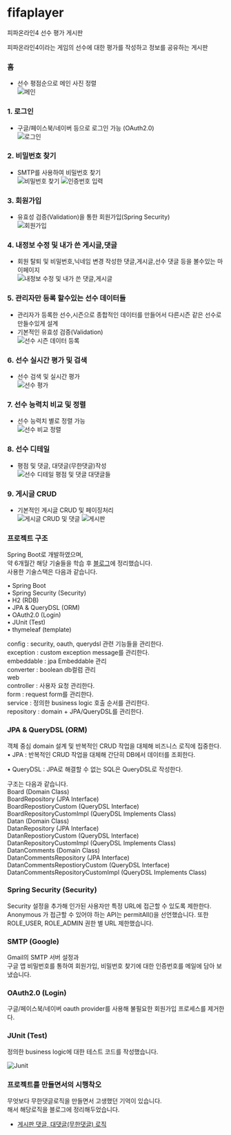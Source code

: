 # fifaplayer
피파온라인4 선수 평가 게시판

피파온라인4이라는 게임의 선수에 대한 평가를 작성하고 정보를 공유하는 게시판 

### 홈
- 선수 평점순으로 메인 사진 정렬    
![메인](https://user-images.githubusercontent.com/97586086/172292298-a194ff7f-0df3-48ee-8929-2bba46e52295.png)

### 1. 로그인
- 구글/페이스북/네이버 등으로 로그인 가능 (OAuth2.0)   
![로그인](https://user-images.githubusercontent.com/97586086/172169083-e828ed5a-5676-4a78-89f0-63a38cbc6a23.png)

### 2. 비밀번호 찾기
- SMTP를 사용하여 비밀번호 찾기     
![비밀번호 찾기](https://user-images.githubusercontent.com/97586086/172170456-459f485f-d1f3-4ef6-b6f2-97ca0fa8ff7b.png)
![인증번호 입력](https://user-images.githubusercontent.com/97586086/172170441-6eeda4a0-6bc1-4296-83b5-83b2789ff843.png)

### 3. 회원가입
- 유효성 검증(Validation)을 통한 회원가입(Spring Security)   
![회원가입](https://user-images.githubusercontent.com/97586086/172179684-7136e5aa-c181-4820-bf78-d9eeec49f1d1.png)

### 4. 내정보 수정 및 내가 쓴 게시글,댓글
- 회원 탈퇴 및 비밀번호,닉네임 변경 작성한 댓글,게시글,선수 댓글 등을 볼수있는 마이페이지    
![내정보 수정 및 내가 쓴 댓글,게시글](https://user-images.githubusercontent.com/97586086/172291851-b32ccfe4-3743-4e90-98a2-41e10c50e2fb.png)

### 5. 관리자만 등록 할수있는 선수 데이터들
- 관리자가 등록한 선수,시즌으로 종합적인 데이터를 만들어서 다른시즌 같은 선수로 만들수있게 설계       
- 기본적인 유효성 검증(Validation)     
![선수 시즌 데이터 등록](https://user-images.githubusercontent.com/97586086/172293757-ec4e7ef5-6a12-437e-b3c2-2e5714ba0ede.png)

### 6. 선수 실시간 평가 및 검색
- 선수 검색 및 실시간 평가     
![선수 평가](https://user-images.githubusercontent.com/97586086/172293525-f838e6d0-7a5d-4b64-a24b-68dda29ebdb0.png)

### 7. 선수 능력치 비교 및 정렬
- 선수 능력치 별로 정렬 가능    
![선수 비교 정렬](https://user-images.githubusercontent.com/97586086/172294144-ee06d224-862a-41f7-a2d7-b244ab890efa.png)

### 8. 선수 디테일 
- 평점 및 댓글, 대댓글(무한댓글)작성    
![선수 디테일 평점 및 댓글 대댓글들](https://user-images.githubusercontent.com/97586086/172295134-201a204a-8e35-45c7-b5ae-28b19fe305ad.png)

### 9. 게시글 CRUD 
- 기본적인 게시글 CRUD 및 페이징처리     
![게시글 CRUD 및 댓글](https://user-images.githubusercontent.com/97586086/172296477-46543d0c-7351-4477-ba8f-442e52f533b2.png)
![게시판](https://user-images.githubusercontent.com/97586086/172305143-6588dfa8-ef24-4678-b682-6f3e04b7a95a.png)


### 프로젝트 구조

Spring Boot로 개발하였으며,     
약 6개월간 해당 기술들을 학습 후 [블로그](https://velog.io/@yoho98)에 정리했습니다.          
사용한 기술스택은 다음과 같습니다.      

• Spring Boot   
• Spring Security (Security)   
• H2 (RDB)  
• JPA & QueryDSL (ORM)   
• OAuth2.0 (Login)   
• JUnit (Test)    
• thymeleaf (template)    

config : security, oauth, querydsl 관련 기능들을 관리한다.    
exception : custom exception message를 관리한다.  
embeddable : jpa Embeddable 관리    
converter : boolean db컬럼 관리    
web    
controller : 사용자 요청 관리한다.    
form : request form를 관리한다.    
service : 정의한 business logic 호출 순서를 관리한다.    
repository : domain + JPA/QueryDSL를 관리한다.    


### JPA & QueryDSL (ORM)
객체 중심 domain 설계 및 반복적인 CRUD 작업을 대체해 비즈니스 로직에 집중한다. • JPA : 반복적인 CRUD 작업을 대체해 간단히 DB에서 데이터를 조회한다.

• QueryDSL : JPA로 해결할 수 없는 SQL은 QueryDSL로 작성한다.

구조는 다음과 같습니다.    
Board (Domain Class)      
BoardRepository (JPA Interface)      
BoardRepostioryCustom (QueryDSL Interface)    
BoardRepositoryCustomImpl (QueryDSL Implements Class)    
Datan (Domain Class)    
DatanRepository (JPA Interface)   
DatanRepostioryCustom (QueryDSL Interface)    
DatanRepositoryCustomImpl (QueryDSL Implements Class)   
DatanComments (Domain Class)    
DatanCommentsRepository (JPA Interface)   
DatanCommentsRepostioryCustom (QueryDSL Interface)   
DatanCommentsRepositoryCustomImpl (QueryDSL Implements Class)    

### Spring Security (Security)

Security 설정을 추가해 인가된 사용자만 특정 URL에 접근할 수 있도록 제한한다. 
Anonymous 가 접근할 수 있어야 하는 API는 permitAll()을 선언했습니다.
또한 ROLE_USER, ROLE_ADMIN 권한 별 URL 제한했습니다.

### SMTP (Google)
Gmail의 SMTP 서버 설정과   
구글 앱 비밀번호를 통하여 회원가입, 비밀번호 찾기에 대한 인증번호를 메일에 담아 보냈습니다.

### OAuth2.0 (Login)

구글/페이스북/네이버 oauth provider를 사용해 불필요한 회원가입 프로세스를 제거한다. 

### JUnit (Test)

정의한 business logic에 대한 테스트 코드를 작성했습니다. 

![Junit](https://user-images.githubusercontent.com/97586086/172299660-948e1129-55c8-45f3-b195-f72115f0b2a9.png)

### 프로젝트를 만들면서의 시행착오
무엇보다 무한댓글로직을 만들면서 고생했던 기억이 있습니다.    
해서 해당로직을 블로그에 정리해두었습니다.     
- [게시판 댓글, 대댓글(무한댓글) 로직](https://velog.io/@yoho98/%EA%B2%8C%EC%8B%9C%EA%B8%80-%EB%8C%93%EA%B8%80-%EB%8C%80%EB%8C%93%EA%B8%80%EB%AC%B4%ED%95%9C%EB%8C%93%EA%B8%80-%EB%A1%9C%EC%A7%81)

